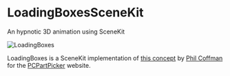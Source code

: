 # LoadingBoxesSceneKit
An hypnotic 3D animation using SceneKit

![LoadingBoxes](http://i.imgur.com/Ix3r4jT.png)

LoadingBoxes is a SceneKit implementation of [this concept](https://dribbble.com/shots/1927432-PCPP-Loading-Boxes-Update) by [Phil Coffman](https://dribbble.com/philcoffman) for the [PCPartPicker](http://pcpartpicker.com/) website.
